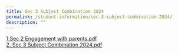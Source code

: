 ```yaml
---
title: Sec 3 Subject Combination 2024
permalink: /student-information/sec-3-subject-combination-2024/
description: ""
---
```

<p><a href="[](/files/sec%202%20engagement%20with%20parents.pdf)" target="_blank" rel="noopener">1.Sec 2 Engagement with parents.pdf</a><br><a href="[](/files/sec%203%20subject%20combination%202024.pdf)" target="_blank" rel="noopener">2. Sec 3 Subject Combination 2024.pdf</a><br></p>

